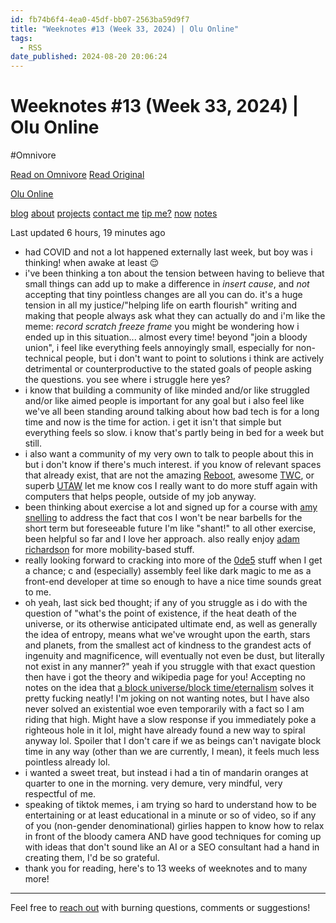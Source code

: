 ```yaml
---
id: fb74b6f4-4ea0-45df-bb07-2563ba59d9f7
title: "Weeknotes #13 (Week 33, 2024) | Olu Online"
tags:
  - RSS
date_published: 2024-08-20 20:06:24
---
```


# Weeknotes #13 (Week 33, 2024) | Olu Online
#Omnivore

[Read on Omnivore](https://omnivore.app/me/weeknotes-13-week-33-2024-olu-online-191739ed1da)
[Read Original](https://olu.online/weeknotes-13-week-33-2024/)



[  Olu Online ](https:&#x2F;&#x2F;olu.online&#x2F;) 

[blog](https:&#x2F;&#x2F;olu.online&#x2F;blog) [about](https:&#x2F;&#x2F;olu.online&#x2F;about) [projects](https:&#x2F;&#x2F;olu.online&#x2F;projects) [contact me](https:&#x2F;&#x2F;olu.online&#x2F;contact) [tip me?](https:&#x2F;&#x2F;olu.online&#x2F;coffee) [now](https:&#x2F;&#x2F;olu.online&#x2F;now) [notes](https:&#x2F;&#x2F;notes.olu.online&#x2F;)

Last updated 6 hours, 19 minutes ago

* had COVID and not a lot happened externally last week, but boy was i thinking! when awake at least 😌
* i&#39;ve been thinking a ton about the tension between having to believe that small things can add up to make a difference in _insert cause_, and _not_ accepting that tiny pointless changes are all you can do. it&#39;s a huge tension in all my justice&#x2F;&quot;helping life on earth flourish&quot; writing and making that people always ask what they can actually do and i&#39;m like the meme: _record scratch_ _freeze frame_ you might be wondering how i ended up in this situation... almost every time! beyond &quot;join a bloody union&quot;, i feel like everything feels annoyingly small, especially for non-technical people, but i don&#39;t want to point to solutions i think are actively detrimental or counterproductive to the stated goals of people asking the questions. you see where i struggle here yes?
* i know that building a community of like minded and&#x2F;or like struggled and&#x2F;or like aimed people is important for any goal but i also feel like we&#39;ve all been standing around talking about how bad tech is for a long time and now is the time for action. i get it isn&#39;t that simple but everything feels so slow. i know that&#39;s partly being in bed for a week but still.
* i also want a community of my very own to talk to people about this in but i don&#39;t know if there&#39;s much interest. if you know of relevant spaces that already exist, that are not the amazing [Reboot](https:&#x2F;&#x2F;joinreboot.org&#x2F;), awesome [TWC](https:&#x2F;&#x2F;techworkerscoalition.org&#x2F;), or superb [UTAW](https:&#x2F;&#x2F;utaw.tech&#x2F;) let me know cos I really want to do more stuff again with computers that helps people, outside of my job anyway.
* been thinking about exercise a lot and signed up for a course with [amy snelling](https:&#x2F;&#x2F;www.instagram.com&#x2F;amysnellingpt&#x2F;) to address the fact that cos I won&#39;t be near barbells for the short term but foreseeable future I&#39;m like &quot;shant!&quot; to all other exercise, been helpful so far and I love her approach. also really enjoy [adam richardson](https:&#x2F;&#x2F;www.instagram.com&#x2F;aadamrichardson&#x2F;) for more mobility-based stuff.
* really looking forward to cracking into more of the [0de5](https:&#x2F;&#x2F;www.0de5.net&#x2F;) stuff when I get a chance; c and (especially) assembly feel like dark magic to me as a front-end developer at time so enough to have a nice time sounds great to me.
* oh yeah, last sick bed thought; if any of you struggle as i do with the question of &quot;what&#39;s the point of existence, if the heat death of the universe, or its otherwise anticipated ultimate end, as well as generally the idea of entropy, means what we&#39;ve wrought upon the earth, stars and planets, from the smallest act of kindness to the grandest acts of ingenuity and magnificence, will eventually not even be dust, but literally not exist in any manner?&quot; yeah if you struggle with that exact question then have i got the theory and wikipedia page for you! Accepting no notes on the idea that [a block universe&#x2F;block time&#x2F;eternalism](https:&#x2F;&#x2F;en.wikipedia.org&#x2F;wiki&#x2F;Eternalism%5F%28philosophy%5Fof%5Ftime%29) solves it pretty fucking neatly! I&#39;m joking on not wanting notes, but I have also never solved an existential woe even temporarily with a fact so I am riding that high. Might have a slow response if you immediately poke a righteous hole in it lol, might have already found a new way to spiral anyway lol. Spoiler that I don&#39;t care if we as beings can&#39;t navigate block time in any way (other than we are currently, I mean), it feels much less pointless already lol.
* i wanted a sweet treat, but instead i had a tin of mandarin oranges at quarter to one in the morning. very demure, very mindful, very respectful of me.
* speaking of tiktok memes, i am trying so hard to understand how to be entertaining or at least educational in a minute or so of video, so if any of you (non-gender denominational) girlies happen to know how to relax in front of the bloody camera AND have good techniques for coming up with ideas that don&#39;t sound like an AI or a SEO consultant had a hand in creating them, I&#39;d be so grateful.
* thank you for reading, here&#39;s to 13 weeks of weeknotes and to many more!

---

Feel free to [reach out](https:&#x2F;&#x2F;olu.online&#x2F;contact) with burning questions, comments or suggestions!